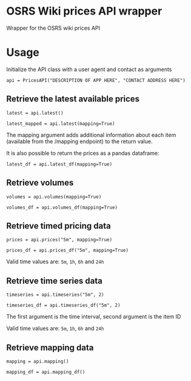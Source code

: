 # OSRS Wiki prices API wrapper
Wrapper for the OSRS wiki prices API

# Usage
Initialize the API class with a user agent and contact as arguments

`api = PricesAPI("DESCRIPTION OF APP HERE", "CONTACT ADDRESS HERE")`

## Retrieve the latest available prices

`latest = api.latest()`

`latest_mapped = api.latest(mapping=True)`

The mapping argument adds additional information about each item (available from the /mapping endpoint) to the return value.

It is also possible to return the prices as a pandas dataframe:

`latest_df = api.latest_df(mapping=True)`

## Retrieve volumes

`volumes = api.volumes(mapping=True)`

`volumes_df = api.volumes_df(mapping=True)`


## Retrieve timed pricing data
`prices = api.prices("5m", mapping=True)`

`prices_df = api.prices_df("5m", mapping=True)`

Valid time values are: `5m`, `1h`, `6h` and `24h`

## Retrieve time series data
`timeseries = api.timeseries("5m", 2)`

`timeseries_df = api.timeseries_df("5m", 2)`

The first argument is the time interval, second argument is the item ID

Valid time values are: `5m`, `1h`, `6h` and `24h`

## Retrieve mapping data
`mapping = api.mapping()`

`mapping_df = api.mapping_df()`




